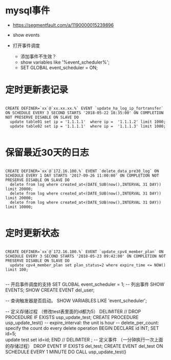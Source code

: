 # mysql事件
* https://segmentfault.com/a/1190000015239896

* show events
* 打开事件调度
    * 添加事件不生效？
    * show variables like '%event_scheduler%';
    * SET GLOBAL event_scheduler = ON;


# 定时更新表记录
```mysql

CREATE DEFINER=`xx`@`xx.xx.xx.%` EVENT `update_ha_log_ip_fortransfer` ON SCHEDULE EVERY 3 SECOND STARTS '2018-05-22 18:35:00' ON COMPLETION NOT PRESERVE DISABLE ON SLAVE DO 
  update table01 set ip = '1.1.1.1'  where ip =  '1.1.1.2' limit 1000;
  update table02 set ip = '1.1.1.1'  where ip =  '1.1.1.3' limit 1000;


```

# 保留最近30天的日志
```mysql

CREATE DEFINER=`xx`@`172.16.100.%` EVENT `delete_data_pre30_log` ON SCHEDULE EVERY 1 DAY STARTS '2017-09-26 11:00:00' ON COMPLETION NOT PRESERVE DISABLE ON SLAVE DO 
  delete from log where created_at<(DATE_SUB(now(),INTERVAL 31 DAY)) limit 20000;
  delete from log where created_at<(DATE_SUB(now(),INTERVAL 31 DAY)) limit 20000;
  delete from log where created_at<(DATE_SUB(now(),INTERVAL 31 DAY)) limit 10000;


```

# 定时更新状态
```mysql

CREATE DEFINER=`xx`@`172.16.100.%` EVENT `update_cpv4_member_plan` ON SCHEDULE EVERY 3 SECOND STARTS '2018-05-23 09:42:00' ON COMPLETION NOT PRESERVE DISABLE ON SLAVE DO 
  update cpv4_member_plan set plan_status=2 where expire_time <= NOW() limit 100;


```


-- 开启事件调度的支持
SET GLOBAL event_scheduler = 1;
-- 列出事件
SHOW EVENTS;
SHOW CREATE EVENT del_user;
  
-- 查询触发器是否启动。
SHOW VARIABLES LIKE 'event_scheduler'; 

-- 定义存储过程  （修改test表里面的id都为5）
DELIMITER //
DROP PROCEDURE IF EXISTS usp_update_test;
CREATE PROCEDURE usp_update_test()
-- expire_interval: the unit is hour
-- delete_per_count: specify the count do every delete operation
BEGIN
    DECLARE id INT;
		SET id=5;   
		update test set id=id;
END //
DELIMITER ;
-- 定义事件  （一分钟执行一次上面的存储过程）
DROP EVENT IF EXISTS del_test;
CREATE EVENT del_test
ON SCHEDULE EVERY 1 MINUTE
DO
CALL usp_update_test()